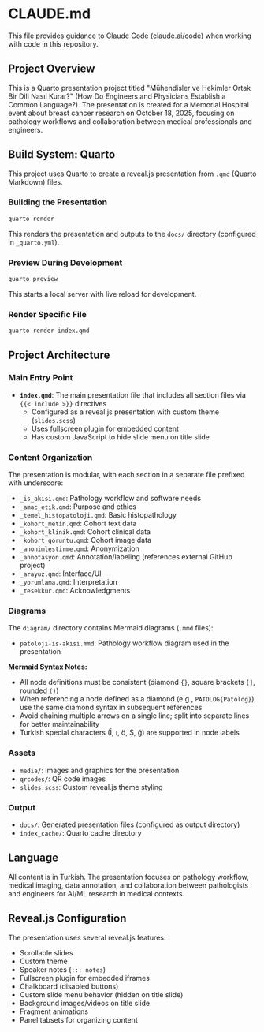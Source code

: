 # CLAUDE.md

This file provides guidance to Claude Code (claude.ai/code) when working with code in this repository.

## Project Overview

This is a Quarto presentation project titled "Mühendisler ve Hekimler Ortak Bir Dili Nasıl Kurar?" (How Do Engineers and Physicians Establish a Common Language?). The presentation is created for a Memorial Hospital event about breast cancer research on October 18, 2025, focusing on pathology workflows and collaboration between medical professionals and engineers.

## Build System: Quarto

This project uses Quarto to create a reveal.js presentation from `.qmd` (Quarto Markdown) files.

### Building the Presentation

```bash
quarto render
```

This renders the presentation and outputs to the `docs/` directory (configured in `_quarto.yml`).

### Preview During Development

```bash
quarto preview
```

This starts a local server with live reload for development.

### Render Specific File

```bash
quarto render index.qmd
```

## Project Architecture

### Main Entry Point

- **`index.qmd`**: The main presentation file that includes all section files via `{{< include >}}` directives
  - Configured as a reveal.js presentation with custom theme (`slides.scss`)
  - Uses fullscreen plugin for embedded content
  - Has custom JavaScript to hide slide menu on title slide

### Content Organization

The presentation is modular, with each section in a separate file prefixed with underscore:

- `_is_akisi.qmd`: Pathology workflow and software needs
- `_amac_etik.qmd`: Purpose and ethics
- `_temel_histopatoloji.qmd`: Basic histopathology
- `_kohort_metin.qmd`: Cohort text data
- `_kohort_klinik.qmd`: Cohort clinical data
- `_kohort_goruntu.qmd`: Cohort image data
- `_anonimlestirme.qmd`: Anonymization
- `_annotasyon.qmd`: Annotation/labeling (references external GitHub project)
- `_arayuz.qmd`: Interface/UI
- `_yorumlama.qmd`: Interpretation
- `_tesekkur.qmd`: Acknowledgments

### Diagrams

The `diagram/` directory contains Mermaid diagrams (`.mmd` files):
- `patoloji-is-akisi.mmd`: Pathology workflow diagram used in the presentation

**Mermaid Syntax Notes:**
- All node definitions must be consistent (diamond `{}`, square brackets `[]`, rounded `()`)
- When referencing a node defined as a diamond (e.g., `PATOLOG{Patolog}`), use the same diamond syntax in subsequent references
- Avoid chaining multiple arrows on a single line; split into separate lines for better maintainability
- Turkish special characters (İ, ı, ö, Ş, ğ) are supported in node labels

### Assets

- `media/`: Images and graphics for the presentation
- `qrcodes/`: QR code images
- `slides.scss`: Custom reveal.js theme styling

### Output

- `docs/`: Generated presentation files (configured as output directory)
- `index_cache/`: Quarto cache directory

## Language

All content is in Turkish. The presentation focuses on pathology workflow, medical imaging, data annotation, and collaboration between pathologists and engineers for AI/ML research in medical contexts.

## Reveal.js Configuration

The presentation uses several reveal.js features:
- Scrollable slides
- Custom theme
- Speaker notes (`::: notes`)
- Fullscreen plugin for embedded iframes
- Chalkboard (disabled buttons)
- Custom slide menu behavior (hidden on title slide)
- Background images/videos on title slide
- Fragment animations
- Panel tabsets for organizing content
